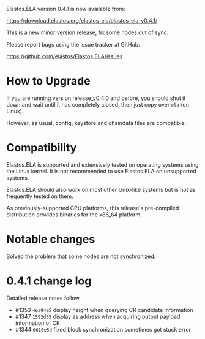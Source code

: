 Elastos.ELA version 0.4.1 is now available from:

  <https://download.elastos.org/elastos-ela/elastos-ela-v0.4.1/>

This is a new minor version release, fix some nodes out of sync. 

Please report bugs using the issue tracker at GitHub:

  <https://github.com/elastos/Elastos.ELA/issues>

How to Upgrade
==============

If you are running version release_v0.4.0 and before, you should shut it down and wait until
it has completely closed, then just copy over `ela` (on Linux).

However, as usual, config, keystore and chaindata files are compatible.

Compatibility
==============

Elastos.ELA is supported and extensively tested on operating systems
using the Linux kernel. It is not recommended to use Elastos.ELA on
unsupported systems.

Elastos.ELA should also work on most other Unix-like systems but is not
as frequently tested on them.

As previously-supported CPU platforms, this release's pre-compiled
distribution provides binaries for the x86_64 platform.

Notable changes
===============

Solved the problem that some nodes are not synchronized.

0.4.1 change log
=================

Detailed release notes follow

- #1353 `4ea94e5` display height when querying CR candidate information
- #1347 `1592d35` display as address when acquiring output payload information of CR
- #1344 `0616e5d` fixed block synchronization sometimes got stuck error